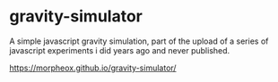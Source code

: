 # gravity-simulator
A simple javascript gravity simulation, part of the upload of a series of javascript experiments i did years ago and never published.

https://morpheox.github.io/gravity-simulator/
